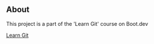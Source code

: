 ## About
This project is a part of the 'Learn Git' course on Boot.dev

[Learn Git](https://www.boot.dev/courses/learn-git)
